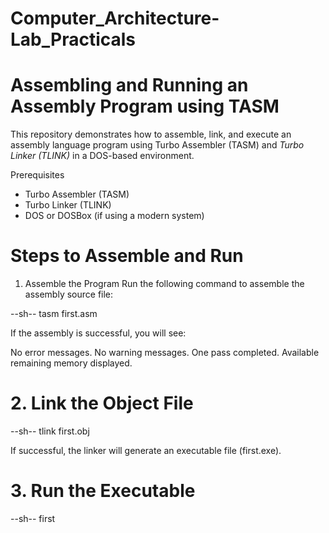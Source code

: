 # Computer_Architecture-Lab_Practicals
# Assembling and Running an Assembly Program using TASM

This repository demonstrates how to assemble, link, and execute an assembly language program using Turbo Assembler (TASM) and *Turbo Linker (TLINK)* in a DOS-based environment.

Prerequisites
- Turbo Assembler (TASM)
- Turbo Linker (TLINK)
- DOS or DOSBox (if using a modern system)

# Steps to Assemble and Run

1. Assemble the Program
Run the following command to assemble the assembly source file:

--sh--
tasm first.asm

If the assembly is successful, you will see:

No error messages.
No warning messages.
One pass completed.
Available remaining memory displayed.

# 2. Link the Object File

--sh--
tlink first.obj

If successful, the linker will generate an executable file (first.exe).

# 3. Run the Executable

--sh--
first
